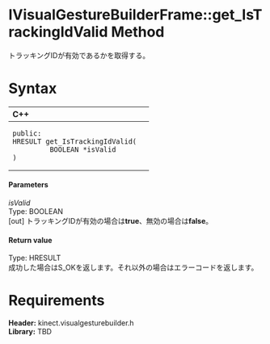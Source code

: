 IVisualGestureBuilderFrame::get\_IsTrackingIdValid Method  
===============================================================  

トラッキングIDが有効であるかを取得する。 <span id="syntaxSection"></span>

Syntax  
======  

<table>
<colgroup>
<col width="100%" />
</colgroup>
<thead>
<tr class="header">
<th align="left">C++</th>
</tr>
</thead>
<tbody>
<tr class="odd">
<td align="left"><pre><code>public:  
HRESULT get_IsTrackingIdValid(  
         BOOLEAN *isValid  
)</code></pre></td>
</tr>
</tbody>
</table>

<span id="ID4EG"></span>
#### Parameters  

*isValid*    
Type: BOOLEAN  
[out] トラッキングIDが有効の場合は**true**、無効の場合は**false**。  

<span id="ID4EP"></span>
#### Return value  

Type: HRESULT  
成功した場合はS\_OKを返します。それ以外の場合はエラーコードを返します。  

<span id="requirements"></span>

Requirements  
============  

**Header:** kinect.visualgesturebuilder.h  
**Library:** TBD  



<!--Please do not edit the data in the comment block below.-->
<!--
TOCTitle : get_IsTrackingIdValid Method
RLTitle : IVisualGestureBuilderFrame::get_IsTrackingIdValid Method
KeywordK : get_IsTrackingIdValid method
KeywordK : IVisualGestureBuilderFrame::get_IsTrackingIdValid method
KeywordF : IVisualGestureBuilderFrame::get_IsTrackingIdValid
KeywordF : get_IsTrackingIdValid
KeywordF : Microsoft.Kinect.visualgesturebuilder.IVisualGestureBuilderFrame.get_IsTrackingIdValid(BOOLEAN@)
KeywordA : M:Microsoft.Kinect.visualgesturebuilder.IVisualGestureBuilderFrame.get_IsTrackingIdValid(BOOLEAN@)
AssetID : M:Microsoft.Kinect.visualgesturebuilder.IVisualGestureBuilderFrame.get_IsTrackingIdValid(BOOLEAN@)
Locale : en-us
CommunityContent : 1
APIType : Managed
APILocation : 
APIName : Microsoft.Kinect.visualgesturebuilder.IVisualGestureBuilderFrame::get_IsTrackingIdValid
TargetOS : Windows
TopicType : kbSyntax
DevLang : C++
DocSet : K4Wv2
ProjType : K4Wv2Proj
Technology : Kinect for Windows
Product : Kinect for Windows SDK v2
productversion : 20
-->
